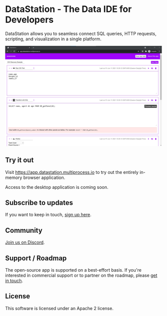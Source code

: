 # DataStation - The Data IDE for Developers

DataStation allows you to seamless connect SQL queries, HTTP requests,
scripting, and visualization in a single platform.

![A screenshot of app.datastation.multiprocess.io](./screenshot.jpg)

## Try it out

Visit https://app.datastation.multiprocess.io to try out the entirely
in-memory browser application.

Access to the desktop application is coming soon.

## Subscribe to updates

If you want to keep in touch, [sign up
here](https://forms.gle/wH5fdxrxXwZHoNxk8).

## Community

[Join us on Discord](https://discord.gg/f2wQBc4bXX).

## Support / Roadmap

The open-source app is supported on a best-effort basis. If you're
interested in commercial support or to partner on the roadmap, please
[get in touch](mailto:phil@multiprocess.io).

## License

This software is licensed under an Apache 2 license.
